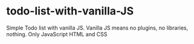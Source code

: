 # todo-list-with-vanilla-JS
Simple Todo list with vanilla JS. Vanilla JS means no plugins, no libraries, nothing. Only JavaScript HTML and CSS
